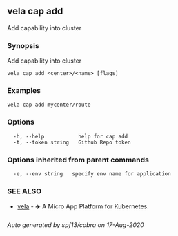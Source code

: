## vela cap add

Add capability into cluster

### Synopsis

Add capability into cluster

```
vela cap add <center>/<name> [flags]
```

### Examples

```
vela cap add mycenter/route
```

### Options

```
  -h, --help           help for cap add
  -t, --token string   Github Repo token
```

### Options inherited from parent commands

```
  -e, --env string   specify env name for application
```

### SEE ALSO

* [vela](vela.md)	 - ✈️  A Micro App Platform for Kubernetes.

###### Auto generated by spf13/cobra on 17-Aug-2020
